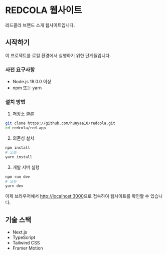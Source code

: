 # REDCOLA 웹사이트

레드콜라 브랜드 소개 웹사이트입니다.

## 시작하기

이 프로젝트를 로컬 환경에서 실행하기 위한 단계들입니다.

### 사전 요구사항

- Node.js 18.0.0 이상
- npm 또는 yarn

### 설치 방법

1. 저장소 클론
```bash
git clone https://github.com/hunyaa10/redcola.git
cd redcola/red-app
```

2. 의존성 설치
```bash
npm install
# 또는
yarn install
```

3. 개발 서버 실행
```bash
npm run dev
# 또는
yarn dev
```

이제 브라우저에서 [http://localhost:3000](http://localhost:3000)으로 접속하여 웹사이트를 확인할 수 있습니다.

## 기술 스택

- Next.js
- TypeScript
- Tailwind CSS
- Framer Motion